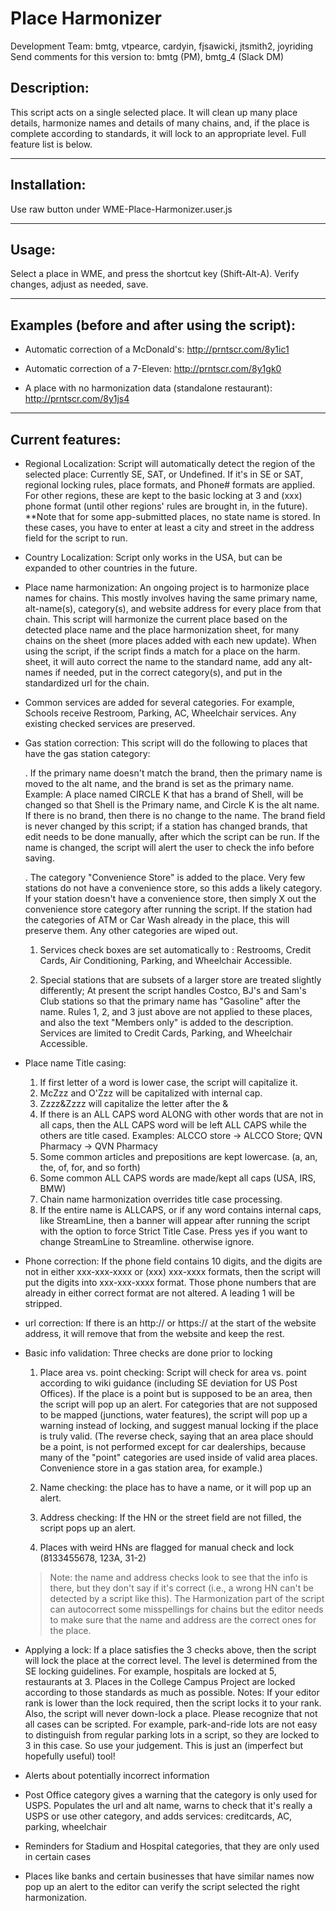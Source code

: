 Place Harmonizer
===============
Development Team: bmtg, vtpearce, cardyin, fjsawicki, jtsmith2, joyriding  
Send comments for this version to: bmtg (PM), bmtg_4 (Slack DM)

Description:
------------

This script acts on a single selected place.  It will clean up many place details, harmonize names and details of many chains, and, if the place is complete according to standards, it will lock to an appropriate level.  Full feature list is below.

----------------

Installation:
-------------

Use raw button under WME-Place-Harmonizer.user.js

-------------

Usage:
------

Select a place in WME, and press the shortcut key (Shift-Alt-A).  Verify changes, adjust as needed, save.

-------------

Examples (before and after using the script):
---------------------------------------------

* Automatic correction of a McDonald's:
http://prntscr.com/8y1ic1

* Automatic correction of a 7-Eleven:
http://prntscr.com/8y1gk0

* A place with no harmonization data (standalone restaurant):
http://prntscr.com/8y1js4

-------------

Current features:
-----------------

* Regional Localization: Script will automatically detect the region of the selected place:  Currently SE, SAT, or Undefined.  If it's in SE or SAT, regional locking rules, place formats, and Phone# formats are applied.  For other regions, these are kept to the basic locking at 3 and (xxx) phone format (until other regions' rules are brought in, in the future).  **Note that for some app-submitted places, no state name is stored.  In these cases, you have to enter at least a city and street in the address field for the script to run.

* Country Localization: Script only works in the USA, but can be expanded to other countries in the future.

* Place name harmonization: An ongoing project is to harmonize place names for chains.  This mostly involves having the same primary name, alt-name(s), category(s), and website address for every place from that chain.  This script will harmonize the current place based on the detected place name and the place harmonization sheet, for many chains on the sheet (more places added with each new update).  When using the script, if the script finds a match for a place on the harm. sheet, it will auto correct the name to the standard name, add any alt-names if needed, put in the correct category(s), and put in the standardized url for the chain.

* Common services are added for several categories.  For example, Schools receive Restroom, Parking, AC, Wheelchair services.  Any existing checked services are preserved.

* Gas station correction: This script will do the following to places that have the gas station category:

    . If the primary name doesn't match the brand, then the primary name is moved to the alt name, and the brand is set as the primary name.  Example:  A place named CIRCLE K that has a brand of Shell, will be changed so that Shell is the Primary name, and Circle K is the alt name.  If there is no brand, then there is no change to the name.  The brand field is never changed by this script; if a station has changed brands, that edit needs to be done manually, after which the script can be run.  If the name is changed, the script will alert the user to check the info before saving.

    . The category "Convenience Store" is added to the place.  Very few stations do not have a convenience store, so this adds a likely category.  If your station doesn't have a convenience store, then simply X out the convenience store category after running the script.  If the station had the categories of ATM or Car Wash already in the place, this will preserve them.  Any other categories are wiped out.

     1. Services check boxes are set automatically to : Restrooms, Credit Cards, Air Conditioning, Parking, and Wheelchair Accessible.

     2. Special stations that are subsets of a larger store are treated slightly differently; At present the script handles Costco, BJ's and Sam's Club stations so that the primary name has "Gasoline" after the name.  Rules 1, 2, and 3 just above are not applied to these places, and also the text "Members only" is added to the description.  Services are limited to Credit Cards, Parking, and Wheelchair Accessible.

* Place name Title casing: 

  1. If first letter of a word is lower case, the script will capitalize it.
  2. McZzz and O'Zzz will be capitalized with internal cap.
  3. Zzzz&Zzzz will capitalize the letter after the &
  4. If there is an ALL CAPS word ALONG with other words that are not in all caps, then the ALL CAPS word will be left ALL CAPS while the others are title cased.  Examples:  ALCCO store -> ALCCO Store; QVN Pharmacy -> QVN Pharmacy
  5. Some common articles and prepositions are kept lowercase.  (a, an, the, of, for, and so forth)
  6. Some common ALL CAPS words are made/kept all caps (USA, IRS, BMW)
  7. Chain name harmonization overrides title case processing. 
  8. If the entire name is ALLCAPS, or if any word contains internal caps, like StreamLine, then a banner will appear after running the script with the option to force Strict Title Case.  Press yes if you want to change StreamLine to Streamline.  otherwise ignore.

* Phone correction: If the phone field contains 10 digits, and the digits are not in either xxx-xxx-xxxx or (xxx) xxx-xxxx formats, then the script will put the digits into xxx-xxx-xxxx format.  Those phone numbers that are already in either correct format are not altered.  A leading 1 will be stripped.

* url correction: If there is an http:// or https:// at the start of the website address, it will remove that from the website and keep the rest.

* Basic info validation: Three checks are done prior to locking

  1. Place area vs. point checking:
Script will check for area vs. point according to wiki guidance (including SE deviation for  US Post Offices).  If the place is a point but is supposed to be an area, then the script will pop up an alert.  For categories that are not supposed to be mapped (junctions, water features), the script will pop up a warning instead of locking, and suggest manual locking if the place is truly valid.  (The reverse check, saying that an area place should be a point, is not performed except for car dealerships, because many of the "point" categories are used inside of valid area places.  Convenience store in a gas station area, for example.)  

  2. Name checking: the place has to have a name, or it will pop up an alert.

  3. Address checking: If the HN or the street field are not filled, the script pops up an alert.

  4. Places with weird HNs are flagged for manual check and lock (8133455678, 123A, 31-2)

    > Note: the name and address checks look to see that the info is there, but they don't say if it's correct (i.e., a wrong HN can't be detected by a script like this).  The Harmonization part of the script can autocorrect some misspellings for chains but the editor needs to make sure that the name and address are the correct ones for the place.

* Applying a lock: If a place satisfies the 3 checks above, then the script will lock the place at the correct level.  The level is determined from the SE locking guidelines.  For example, hospitals are locked at 5, restaurants at 3.  Places in the College Campus Project are locked according to those standards as much as possible.  Notes: If your editor rank is lower than the lock required, then the script locks it to your rank.  Also, the script will never down-lock a place.  Please recognize that not all cases can be scripted.  For example, park-and-ride lots are not easy to distinguish from regular parking lots in a script, so they are locked to 3 in this case.  So use your judgement.  This is just an (imperfect but hopefully useful) tool!

* Alerts about potentially incorrect information

* Post Office category gives a warning that the category is only used for USPS.  Populates the url and alt name, warns to check that it's really a USPS or use other category, and adds services: creditcards, AC, parking, wheelchair

* Reminders for Stadium and Hospital categories, that they are only used in certain cases

* Places like banks and certain businesses that have similar names now pop up an alert to the editor can verify the script selected the right harmonization.

